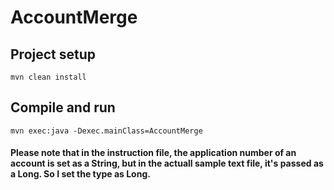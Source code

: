 # AccountMerge
## Project setup
```
mvn clean install
```

## Compile and run
```
mvn exec:java -Dexec.mainClass=AccountMerge

```

#### Please note that in the instruction file, the application number of an account is set as a String, but in the actuall sample text file, it's passed as a Long. So I set the type as Long.
